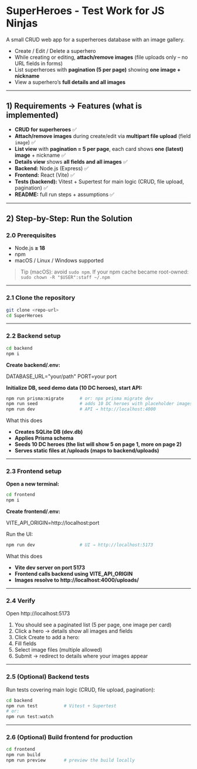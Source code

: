 # SuperHeroes - Test Work for JS Ninjas

A small CRUD web app for a superheroes database with an image gallery.

- Create / Edit / Delete a superhero  
- While creating or editing, **attach/remove images** (file uploads only – no URL fields in forms)  
- List superheroes with **pagination (5 per page)** showing **one image + nickname**  
- View a superhero’s **full details and all images**

---

## 1) Requirements → Features (what is implemented)

- **CRUD for superheroes** ✅  
- **Attach/remove images** during create/edit via **multipart file upload** (field `image`) ✅  
- **List view** with **pagination = 5 per page**, each card shows **one (latest) image** + nickname ✅  
- **Details view** shows **all fields and all images** ✅  
- **Backend:** Node.js (Express) ✅  
- **Frontend:** React (Vite) ✅  
- **Tests (backend):** Vitest + Supertest for main logic (CRUD, file upload, pagination) ✅  
- **README:** full run steps + assumptions ✅

---

## 2) Step-by-Step: Run the Solution

### 2.0 Prerequisites
- Node.js **≥ 18**
- npm
- macOS / Linux / Windows supported  
> Tip (macOS): avoid `sudo npm`. If your npm cache became root-owned:  
> `sudo chown -R "$USER":staff ~/.npm`

---

### 2.1 Clone the repository
```bash
git clone <repo-url>
cd SuperHeroes
```
---

### 2.2 Backend setup
```bash
cd backend
npm i
```
**Create backend/.env:**

DATABASE_URL="your/path"
PORT=your port

**Initialize DB, seed demo data (10 DC heroes), start API:**
```bash
npm run prisma:migrate      # or: npx prisma migrate dev
npm run seed                # adds 10 DC heroes with placeholder images
npm run dev                 # API → http://localhost:4000
```
What this does

- **Creates SQLite DB (dev.db)**
- **Applies Prisma schema**
- **Seeds 10 DC heroes (the list will show 5 on page 1, more on page 2)**
- **Serves static files at /uploads (maps to backend/uploads)**

---

### 2.3 Frontend setup

**Open a new terminal:**
```bash
cd frontend
npm i
```
**Create frontend/.env:**

VITE_API_ORIGIN=http://localhost:port

Run the UI:
```bash
npm run dev                 # UI → http://localhost:5173
```
What this does

- **Vite dev server on port 5173**
- **Frontend calls backend using VITE_API_ORIGIN**
- **Images resolve to http://localhost:4000/uploads/<filename>**

---

### 2.4 Verify

Open http://localhost:5173

1. You should see a paginated list (5 per page, one image per card)
2. Click a hero → details show all images and fields
3. Click Create to add a hero:
4. Fill fields
5. Select image files (multiple allowed)
6. Submit → redirect to details where your images appear

---

### 2.5 (Optional) Backend tests

Run tests covering main logic (CRUD, file upload, pagination):
```bash
cd backend
npm run test          # Vitest + Supertest
# or:
npm run test:watch
```
---

### 2.6 (Optional) Build frontend for production
```bash
cd frontend
npm run build
npm run preview       # preview the build locally
```
